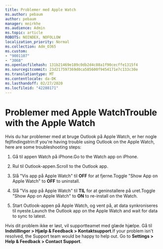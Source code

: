```yaml
---
title: Problemer med Apple Watch
ms.author: pebaum
author: pebaum
manager: mnirkhe
ms.audience: Admin
ms.topic: article
ROBOTS: NOINDEX, NOFOLLOW
localization_priority: Normal
ms.collection: Adm_O365
ms.custom:
- "9001107"
- "3068"
ms.openlocfilehash: 131b21469e189c0db2d4c88a1f90cecffe1315f4
ms.sourcegitcommit: 23d217597369d0ca585600f9454171e7c133c30e
ms.translationtype: MT
ms.contentlocale: da-DK
ms.lasthandoff: 02/27/2020
ms.locfileid: "42288171"
---
```

# <a name="trouble-with-the-apple-watch"></a><span data-ttu-id="7ff23-102">Problemer med Apple Watch</span><span class="sxs-lookup"><span data-stu-id="7ff23-102">Trouble with the Apple Watch</span></span>

<span data-ttu-id="7ff23-103">Hvis du har problemer med at bruge Outlook på Apple Watch, er her nogle fejlfindingstrin:</span><span class="sxs-lookup"><span data-stu-id="7ff23-103">If you're having trouble using Outlook on the Apple Watch, here are some troubleshooting steps:</span></span> 

1. <span data-ttu-id="7ff23-104">Gå til appen Watch på iPhone.</span><span class="sxs-lookup"><span data-stu-id="7ff23-104">Go to the Watch app on iPhone.</span></span>

2. <span data-ttu-id="7ff23-105">Rul til Outlook-appen.</span><span class="sxs-lookup"><span data-stu-id="7ff23-105">Scroll to the Outlook app.</span></span>

3. <span data-ttu-id="7ff23-106">Slå "Vis app på Apple Watch" til **OFF** for at fjerne.</span><span class="sxs-lookup"><span data-stu-id="7ff23-106">Toggle "Show App on Apple Watch" to **OFF** to uninstall.</span></span>

4. <span data-ttu-id="7ff23-107">Slå "Vis app på Apple Watch" til **TIL** for at geninstallere på uret.</span><span class="sxs-lookup"><span data-stu-id="7ff23-107">Toggle "Show App on Apple Watch" to **ON** to re-install on the Watch.</span></span>

5. <span data-ttu-id="7ff23-108">Start Outlook-appen på Apple Watch, og vent på, at data synkroniseres til nyeste.</span><span class="sxs-lookup"><span data-stu-id="7ff23-108">Launch the Outlook app on the Apple Watch and wait for data to sync to latest.</span></span> 

<span data-ttu-id="7ff23-109">Hvis dit problem ikke er løst, vil supportteamet med glæde hjælpe. Gå til **Indstillinger > Hjælp & Feedback > Kontaktsupport**.</span><span class="sxs-lookup"><span data-stu-id="7ff23-109">If your problem isn't resolved, the Support team would be happy to help out. Go to **Settings > Help & Feedback > Contact Support**.</span></span> 